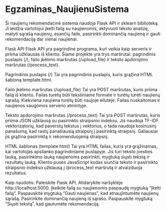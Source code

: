 # Egzaminas_NaujienuSistema
Ši naujienų rekomendacinė sistema naudoja Flask API ir sklearn biblioteką. Ji leidžia vartotojui įkelti failą su naujienomis, aktyvuoti teksto analizę, matyti sąrašą naujienų, esančių faile, pasirinkti dominančią naujieną ir gauti rekomendaciją dar vienai naujienai.

Flask API
Flask API yra pagrindinė programa, kuri veikia kaip serveris ir priima užklausas iš kliento. Šiame projekte yra trys maršrutai: pagrindinis puslapis (/), failo įkėlimo maršrutas (/upload_file) ir teksto apdorojimo maršrutas (/process_text).

Pagrindinis puslapis (/)
Tai yra pagrindinis puslapis, kuris grąžina HTML šabloną template.html.

Failo įkėlimo maršrutas (/upload_file)
Tai yra POST maršrutas, kuris priima failą iš kliento. Failas turėtų būti tekstiniame formate ir turėtų turėti naujienų sąrašą. Kiekviena naujiena turėtų būti naujoje eilutėje. Failas nuskaitomas ir naujienos saugomos serverio atmintyje.

Teksto apdorojimo maršrutas (/process_text)
Tai yra POST maršrutas, kuris priima JSON užklausą su pasirinkto straipsnio indeksu. Jis naudoja TF-IDF vektorizatorių, kad paverstų tekstus į vektorius, o tada naudoja kosinusinį panašumą, kad rastų panašiausią straipsnį į pasirinktą straipsnį. Galiausiai jis grąžina pasirinktą ir rekomenduojamą straipsnį.

HTML šablonas (template.html)
Tai yra HTML failas, kuris yra grąžinamas, kai vartotojas apsilanko pagrindiniame puslapyje. Jis turi teksto įvesties lauką, pasirinkimo lauką naujienoms pasirinkti, mygtuką siųsti tekstą ir rezultatų lauką. Kliento pusės JavaScript kodas siunčia teksto ir pasirinkto straipsnio indekso užklausą į /process_text maršrutą ir atvaizduoja rezultatus.


Kaip naudotis:
Paleiskite Flask API.
Atidarykite naršyklėje http://localhost:5000.
Įkelkite failą su naujienomis paspaudę mygtuką “Įkelti failą”.
Paspauskite mygtuką “Gauti naujienas”, kad atnaujintumėte naujienų sąrašą.
Pasirinkite dominančią naujieną iš sąrašo.
Paspauskite mygtuką “Siųsti tekstą”, kad gautumėte rekomendaciją.
